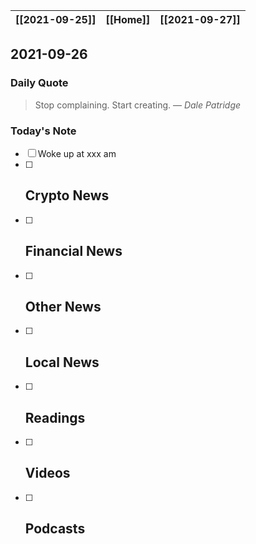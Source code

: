 | [[2021-09-25]] | [[Home]] | [[2021-09-27]] |
| :------------: | :------: | :------------: |

## 2021-09-26 

### Daily Quote
> Stop complaining. Start creating.
> &mdash; <cite>Dale Patridge</cite>

### Today's Note
- [ ] Woke up at xxx am
- [ ] Crypto News
	- 
- [ ] Financial News
	- 
- [ ] Other News
	- 
- [ ] Local News
	-
- [ ] Readings
	- 
- [ ] Videos
	- 
- [ ] Podcasts
	- 
